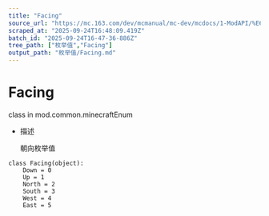 ```yaml
---
title: "Facing"
source_url: "https://mc.163.com/dev/mcmanual/mc-dev/mcdocs/1-ModAPI/%E6%9E%9A%E4%B8%BE%E5%80%BC/Facing.html"
scraped_at: "2025-09-24T16:48:09.419Z"
batch_id: "2025-09-24T16-47-36-886Z"
tree_path: ["枚举值","Facing"]
output_path: "枚举值/Facing.md"
---
```


#  Facing

class in mod.common.minecraftEnum

*   描述
    
    朝向枚举值
    

```
class Facing(object):
	Down = 0
	Up = 1
	North = 2
	South = 3
	West = 4
	East = 5


```